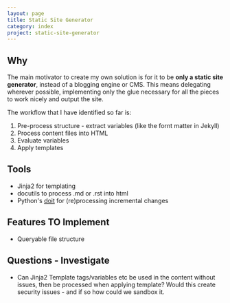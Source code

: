 ```yaml
---
layout: page
title: Static Site Generator
category: index
project: static-site-generator
---
```

[doit]: https://pydoit.org/

## Why

The main motivator to create my own solution is for it to be **only a static site generator**, instead of a blogging engine or CMS. This means delegating wherever possible, implementing only the glue necessary for all the pieces to work nicely and output the site.

The workflow that I have identified so far is:

1. Pre-process structure - extract variables (like the fornt matter in Jekyll)
2. Process content files into HTML
3. Evaluate variables
4. Apply templates

## Tools

* Jinja2 for templating
* docutils to process .md or .rst into html
* Python's [doit] for (re)processing incremental changes

## Features TO Implement

* Queryable file structure

## Questions - Investigate

* Can Jinja2 Template tags/variables etc be used in the content without issues, then be processed when applying template? Would this create security issues - and if so how could we sandbox it.

